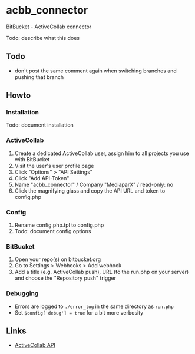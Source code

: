 # acbb_connector
BitBucket - ActiveCollab connector

Todo: describe what this does

## Todo

* don't post the same comment again when switching branches and pushing that branch

## Howto

### Installation

Todo: document installation

### ActiveCollab

1. Create a dedicated ActiveCollab user, assign him to all projects you use with BitBucket
2. Visit the user's user profile page
3. Click "Options" > "API Settings"
4. Click "Add API-Token"
5. Name "acbb_connector" / Company "MediaparX" / read-only: no
6. Click the magnifying glass and copy the API URL and token to config.php

### Config

1. Rename config.php.tpl to config.php
2. Todo: document config options

### BitBucket

1. Open your repo(s) on bitbucket.org
2. Go to Settings > Webhooks > Add webhook
3. Add a title (e.g. ActiveCollab push), URL (to the run.php on your server) and choose the "Repository push" trigger

### Debugging

* Errors are logged to `./error_log` in the same directory as `run.php`
* Set `$config['debug'] = true` for a bit more verbosity

## Links

* [ActiveCollab API](https://help-classic.activecollab.com/books/api/check-api-url.html)